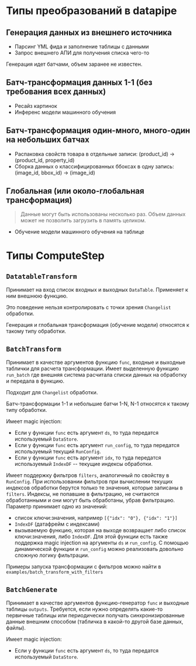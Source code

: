 # Типы преобразований в datapipe

## Генерация данных из внешнего источника

* Парсинг YML фида и заполнение таблицы с данными
* Запрос внешнего АПИ для получения списка чего-то

Генерация идет батчами, объем заранее не известен.

## Батч-трансформация данных 1-1 (без требования всех данных)

* Ресайз картинок
* Инференс модели машинного обучения

## Батч-трансформация один-много, много-один на небольших батчах

* Распаковка свойств товара в отдельные записи: (product_id) &rarr; (product_id,
  property_id)
* Сборка данных о классифицированных ббоксах в одну запись: (image_id, bbox_id)
  &rarr; (image_id)

## Глобальная (или около-глобальная трансформация)

> Данные могут быть использованы несколько раз. Объем данных может не позволить
> загрузить в память целиком.

* Обучение модели машинного обучения на таблице

# Типы ComputeStep

## `DatatableTransform`

Принимает на вход список входных и выходных `DataTable`. Применяет к ним внешнюю
функцию.

Это поведение нельзя контролировать с точки зрения `Changelist` обработки.

Генерация и глобальная трансформация (обучение модели) относятся к такому типу
обработки.

## `BatchTransform`

Принимает в качестве аргументов функцию `func`, входные и выходные таблички для расчета трансформации.
Имеет выделенную функцию `run_batch` где внешняя система расчитала списки данных
на обработку и передала в функцию.

Подходит для `Changelist` обработки.

Батч-трансформации 1-1 и небольшие батчи 1-N, N-1 относятся к такому типу
обработки.

Имеет magic injection:
* Если у функции `func` есть аргумент `ds`, то туда передатся используемый `DataStore`.
* Если у функции `func` есть аргумент `run_config`, то туда передатся используемый текущий `RunConfig`.
* Если у функции `func` есть аргумент `idx`, то туда передатся используемый `IndexDF` -- текущие индексы обработки.

Имеет поддержку фильтров `filters`, аналогичный по свойству в `RunConfig`. При использовании фильтров при вычислении текущих индексов обработки берутся только те значения, которые записаны в `filters`. Индексы, не попавшие в фильтрацию, не считаются обработанными и они могут быть обработаны, убрав фильтрацию. 
Параметр принимает одно из значений:
* список ключи:значения, например `[{"idx": "0"}, {"idx": "1"}]`
* `IndexDF` (датафрейм с индексами)
* вызываемую функцию, которая на выходе возвращает либо список ключи:значения, либо `IndexDF`. Для этой функции есть также поддержка magic injection на аргументы `ds` и `run_config`. С помощью динамической функции и `run_config` можно реализовать довольно сложную логику фильтрации.

Примеры запуска трансформации с фильтров можно найти в `examples/batch_transform_with_filters`

## `BatchGenerate`

Принимает в качестве аргументов функцию-генератор `func` и выходные таблицы `outputs`. Требуется, если нужно определять какие-то первичные таблицы или периодически получать синхронизированные данные внешним способом (табличка в какой-то другой базе данных, файлы).

Имеет magic injection:
- Если у функции `func` есть аргумент `ds`, то туда передатся используемый `DataStore`.
